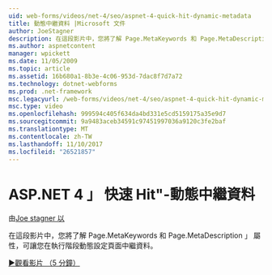 ```yaml
---
uid: web-forms/videos/net-4/seo/aspnet-4-quick-hit-dynamic-metadata
title: 動態中繼資料 |Microsoft 文件
author: JoeStagner
description: 在這段影片中，您將了解 Page.MetaKeywords 和 Page.MetaDescription 」 屬性，可讓您在執行 ti 動態設定頁面中繼資料...
ms.author: aspnetcontent
manager: wpickett
ms.date: 11/05/2009
ms.topic: article
ms.assetid: 16b680a1-8b3e-4c06-953d-7dac8f7d7a72
ms.technology: dotnet-webforms
ms.prod: .net-framework
msc.legacyurl: /web-forms/videos/net-4/seo/aspnet-4-quick-hit-dynamic-metadata
msc.type: video
ms.openlocfilehash: 999594c405f634da4bd331e5cd5159175a35e9d7
ms.sourcegitcommit: 9a9483aceb34591c97451997036a9120c3fe2baf
ms.translationtype: MT
ms.contentlocale: zh-TW
ms.lasthandoff: 11/10/2017
ms.locfileid: "26521857"
---
```

<a name="aspnet-4-quick-hit---dynamic-metadata"></a>ASP.NET 4 」 快速 Hit"-動態中繼資料
====================
由[Joe stagner 以](https://github.com/JoeStagner)

在這段影片中，您將了解 Page.MetaKeywords 和 Page.MetaDescription 」 屬性，可讓您在執行階段動態設定頁面中繼資料。 

[&#9654;觀看影片 （5 分鐘）](https://channel9.msdn.com/Blogs/ASP-NET-Site-Videos/aspnet-4-quick-hit-dynamic-metadata)
